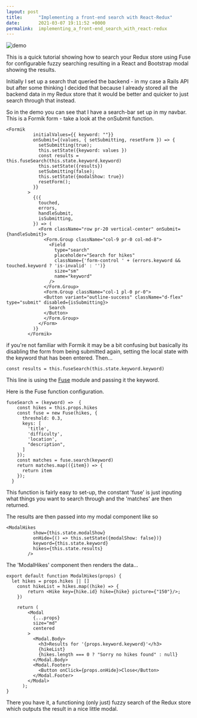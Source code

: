 ```yaml
---
layout: post
title:      "Implementing a front-end search with React-Redux"
date:       2021-03-07 19:11:52 +0000
permalink:  implementing_a_front-end_search_with_react-redux
---
```



![demo](https://i.imgur.com/4zv0DXE.gif)

This is a quick tutorial showing how to search your Redux store using Fuse for configurable fuzzy searching resulting in a React and Bootstrap modal showing the results.

Initially I set up a search that queried the backend - in my case a Rails API but after some thinking I decided that because I already stored all the backend data in my Redux store that it would be better and quicker to just search through that instead.

So in the demo you can see that I have a search-bar set up in my navbar. This is a Formik form - take a look at the onSubmit function.

```
<Formik
          initialValues={{ keyword: ""}}
          onSubmit={(values, { setSubmitting, resetForm }) => {
            setSubmitting(true);
            this.setState({keyword: values })
            const results = this.fuseSearch(this.state.keyword.keyword)
            this.setState({results})
            setSubmitting(false);
            this.setState({modalShow: true}) 
            resetForm();
          }}
        >
          {({
            touched,
            errors,
            handleSubmit,
            isSubmitting,
          }) => (
            <Form className="row pr-20 vertical-center" onSubmit={handleSubmit}>
              <Form.Group className="col-9 pr-0 col-md-8">
                <Field
                  type="search"
                  placeholder="Search for hikes"
                  className={'form-control ' + (errors.keyword && touched.keyword ? 'is-invalid' : '')}
                  size="sm"
                  name="keyword"
                />
              </Form.Group>
              <Form.Group className="col-1 pl-0 pr-0">
              <Button variant="outline-success" className="d-flex" type="submit" disabled={isSubmitting}>
                Search
              </Button>
              </Form.Group>
            </Form>
          )}
        </Formik>
```

if you're not familiar with Formik it may be a bit confusing but basically its disabling the form from being submitted again, setting the local state with the keyword that has been entered. Then...

```
const results = this.fuseSearch(this.state.keyword.keyword)
```
This line is using the [Fuse](https://fusejs.io/getting-started/installation.html) module and passing it the keyword.

Here is the Fuse function configuration.

```
fuseSearch = (keyword) =>  {
    const hikes = this.props.hikes
    const fuse = new Fuse(hikes, {
      threshold: 0.3,
      keys: [
        'title',
        'difficulty',
        'location',
        "description",
      ]
    });
    const matches = fuse.search(keyword)
    return matches.map(({item}) => {
      return item
    });
  }
```
This function is fairly easy to set-up, the constant 'fuse' is just inputing what things you want to search through and the 'matches' are then returned.

The results are then passed into my modal component like so

```
<ModalHikes
          show={this.state.modalShow}
          onHide={() => this.setState({modalShow: false})}
          keyword={this.state.keyword}
          hikes={this.state.results}
        />
```

The 'ModalHikes' component then renders the data...

```
export default function ModalHikes(props) {
  let hikes = props.hikes || []
    const hikeList = hikes.map((hike) => {
        return <Hike key={hike.id} hike={hike} picture={"150"}/>;
    })

    return (
        <Modal
          {...props}
          size="md"
          centered
        >
          <Modal.Body>
            <h3>Results for '{props.keyword.keyword}'</h3>
            {hikeList}
            {hikes.length === 0 ? "Sorry no hikes found" : null}
          </Modal.Body>
          <Modal.Footer>
            <Button onClick={props.onHide}>Close</Button>
          </Modal.Footer>
        </Modal>
      );
}

```

There you have it, a functioning (only just) fuzzy search of the Redux store which outputs the result in a nice little modal.

